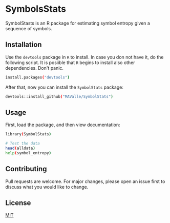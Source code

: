 # SymbolsStats

SymbolStasts is an R package for estimating symbol entropy given a sequence of symbols.

## Installation

Use the `devtools` package in `R` to install. In case you don not have it, do the following script. It is posiible that `R` begins to install also other dependencies. Don't panic.

```bash
install.packages("devtools")
```

After that, now you can install the `SymbolStats` package:

```bash
devtools::install_github("MAValle/SymbolStats")
```

## Usage

First, load the package, and then view documentation:

```bash
library(SymbolStats)

# Test the data
head(alldata)
help(symbol_entropy)
```

## Contributing

Pull requests are welcome. For major changes, please open an issue first
to discuss what you would like to change.


## License

[MIT](https://choosealicense.com/licenses/mit/)

